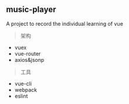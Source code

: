 ## music-player
A project to record the individual learning of vue
> 架构

 - vuex
 - vue-router
 - axios&jsonp

> 工具

- vue-cli
- webpack
- eslint
